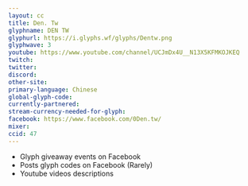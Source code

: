 ```yaml
---
layout: cc
title: Den. Tw
glyphname: DEN TW
glyphurl: https://i.glyphs.wf/glyphs/Dentw.png
glyphwave: 3
youtube: https://www.youtube.com/channel/UCJmDx4U__N13X5KFMKOJKEQ
twitch: 
twitter: 
discord: 
other-site: 
primary-language: Chinese
global-glyph-code: 
currently-partnered: 
stream-currency-needed-for-glyph: 
facebook: https://www.facebook.com/0Den.tw/
mixer: 
ccid: 47
---
```

* Glyph giveaway events on Facebook
* Posts glyph codes on Facebook (Rarely)
* Youtube videos descriptions
